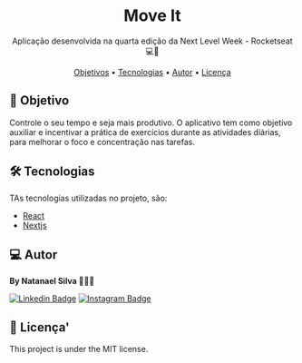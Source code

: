 <h1 align="center">
    Move It
</h1>
<p align="center"> Aplicação desenvolvida na quarta edição da Next Level Week - Rocketseat 💻🚀 </p>

<p align="center">
 <a href="#objective">Objetivos</a> •
 <a href="#technologies">Tecnologias</a> •
 <a href="#author">Autor</a> • 
 <a href="#license">Licença</a>
</p>

<h2 id="objective" > 🎯 Objetivo </h2>

Controle o seu tempo e seja mais produtivo. O aplicativo tem como objetivo auxiliar
e incentivar a prática de exercícios durante as atividades diárias, para melhorar o foco e concentração nas tarefas.

<h2 id="technologies"> 🛠 Tecnologias </h2>

TAs tecnologias utilizadas no projeto, são:

- [React](https://reactjs.org)
- [Nextjs](https://nextjs.org)

<h2 id="author"> 💻 Autor </h2>

<strong> By Natanael Silva </strong> 👊🏾🚀

[![Linkedin Badge](https://img.shields.io/badge/-natanaelsilva-blue?style=flat-square&logo=Linkedin&logoColor=white&link=https://www.linkedin.com/in/silvanatanael/)](https://www.linkedin.com/in/silvanatanael/)
[![Instagram Badge](https://img.shields.io/badge/-natanaelsilva-c43b94?style=flat-square&logo=Gmail&logoColor=white&link=https://instagram.com/silvaanata)](https://instagram.com/silvaanata)

<h2 id="license"> 📝 Licença' </h2>

This project is under the MIT license.

